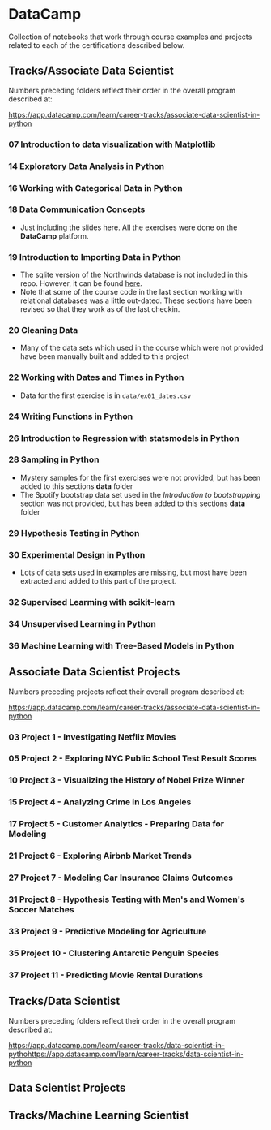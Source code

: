 # DataCamp

Collection of notebooks that work through course examples and projects related to each of the certifications described below.

## Tracks/Associate Data Scientist

Numbers preceding folders reflect their order in the overall program described at:

https://app.datacamp.com/learn/career-tracks/associate-data-scientist-in-python

### 07 Introduction to data visualization with Matplotlib

### 14 Exploratory Data Analysis in Python

### 16 Working with Categorical Data in Python

### 18 Data Communication Concepts

+ Just including the slides here. All the exercises were done on the **DataCamp** platform.

### 19 Introduction to Importing Data in Python

+ The sqlite version of the Northwinds database is not included in this repo. However, it can be found [here](https://github.com/jpwhite3/northwind-SQLite3).
+ Note that some of the course code in the last section working with relational databases was a little out-dated. These sections have been revised so that they work as of the last checkin.

### 20 Cleaning Data

+ Many of the data sets which used in the course which were not provided have been manually built and added to this project

### 22 Working with Dates and Times in Python

+ Data for the first exercise is in `data/ex01_dates.csv`

### 24 Writing Functions in Python

### 26 Introduction to Regression with statsmodels in Python

### 28 Sampling in Python

+ Mystery samples for the first exercises were not provided, but has been added to this sections **data** folder
+ The Spotify bootstrap data set used in the *Introduction to bootstrapping* section was not provided, but has been added to this sections **data** folder

### 29 Hypothesis Testing in Python

### 30 Experimental Design in Python

+ Lots of data sets used in examples are missing, but most have been extracted and added to this part of the project.

### 32 Supervised Learming with scikit-learn

### 34 Unsupervised Learning in Python

### 36 Machine Learning with Tree-Based Models in Python

## Associate Data Scientist Projects

Numbers preceding projects reflect their overall program described at:

https://app.datacamp.com/learn/career-tracks/associate-data-scientist-in-python

### 03 Project 1 - Investigating Netflix Movies

### 05 Project 2 - Exploring NYC Public School Test Result Scores

### 10 Project 3 - Visualizing the History of Nobel Prize Winner

### 15 Project 4 - Analyzing Crime in Los Angeles

### 17 Project 5 - Customer Analytics - Preparing Data for Modeling

### 21 Project 6 - Exploring Airbnb Market Trends

### 27 Project 7 - Modeling Car Insurance Claims Outcomes

### 31 Project 8 - Hypothesis Testing with Men's and Women's Soccer Matches

### 33 Project 9 - Predictive Modeling for Agriculture

### 35 Project 10 - Clustering Antarctic Penguin Species

### 37 Project 11 - Predicting Movie Rental Durations


## Tracks/Data Scientist

Numbers preceding folders reflect their order in the overall program described at:

https://app.datacamp.com/learn/career-tracks/data-scientist-in-pythohttps://app.datacamp.com/learn/career-tracks/data-scientist-in-python

## Data Scientist Projects



## Tracks/Machine Learning Scientist




